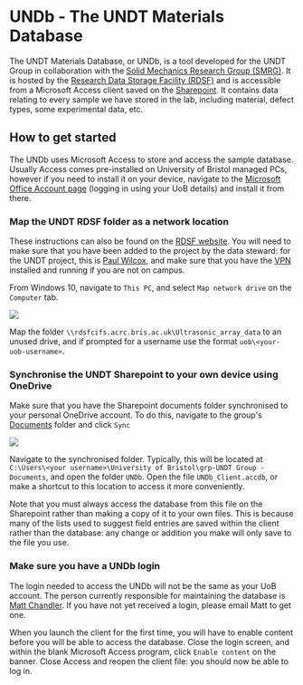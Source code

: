 # UNDb - The UNDT Materials Database

The UNDT Materials Database, or UNDb, is a tool developed for the UNDT Group in collaboration with the [Solid Mechanics Research Group (SMRG)](https://www.bristol.ac.uk/engineering/research/solids/). It is hosted by the [Research Data Storage Facility (RDSF)](https://www.bristol.ac.uk/acrc/research-data-storage-facility/) and is accessible from a Microsoft Access client saved on the [Sharepoint](https://uob.sharepoint.com/:f:/r/teams/grp-UNDTGroup/Shared%20Documents/UNDb). It contains data relating to every sample we have stored in the lab, including material, defect types, some experimental data, etc.

## How to get started

The UNDb uses Microsoft Access to store and access the sample database. Usually Access comes pre-installed on University of Bristol managed PCs, however if you need to install it on your device, navigate to the [Microsoft Office Account page](https://portal.office.com/account) (logging in using your UoB details) and install it from there.

### Map the UNDT RDSF folder as a network location

These instructions can also be found on the [RDSF website](https://www.bristol.ac.uk/acrc/research-data-storage-facility/how-to-access-the-rdsf/). You will need to make sure that you have been added to the project by the data steward: for the UNDT project, this is [Paul Wilcox](mailto:p.wilcox@bristol.ac.uk), and make sure that you have the [VPN](https://www.bris.ac.uk/it-services/advice/homeusers/uobonly/uobvpn/howto/) installed and running if you are not on campus.

From Windows 10, navigate to `This PC`, and select `Map network drive` on the `Computer` tab.

<img align="center" src="https://github.com/ndtatbristol/undt-handbook-v1.0_mgchandler/blob/main/book/template/resources/network drive.png">

Map the folder `\\rdsfcifs.acrc.bris.ac.uk\Ultrasonic_array_data` to an unused drive, and if prompted for a username use the format `uob\<your-uob-username>`.

### Synchronise the UNDT Sharepoint to your own device using OneDrive

Make sure that you have the Sharepoint documents folder synchronised to your personal OneDrive account. To do this, navigate to the group's [Documents](https://uob.sharepoint.com/teams/grp-UNDTGroup/Shared%20Documents/Forms/AllItems.aspx) folder and click `Sync`

<img align="center" src="https://github.com/ndtatbristol/undt-handbook-v1.0_mgchandler/blob/main/book/template/resources/Sync.png">

Navigate to the synchronised folder. Typically, this will be located at `C:\Users\<your username>\University of Bristol\grp-UNDT Group - Documents`, and open the folder `UNDb`. Open the file `UNDb_Client.accdb`, or make a shortcut to this location to access it more conveniently.

Note that you must always access the database from this file on the Sharepoint rather than making a copy of it to your own files. This is because many of the lists used to suggest field entries are saved within the client rather than the database: any change or addition you make will only save to the file you use.

### Make sure you have a UNDb login

The login needed to access the UNDb will not be the same as your UoB account. The person currently responsible for maintaining the database is [Matt Chandler](mailto:m.chandler@bristol.ac.uk). If you have not yet received a login, please email Matt to get one.

When you launch the client for the first time, you will have to enable content before you will be able to access the database. Close the login screen, and within the blank Microsoft Access program, click `Enable content` on the banner. Close Access and reopen the client file: you should now be able to log in.
